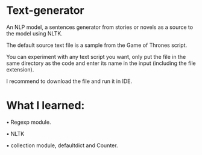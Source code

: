 # Text-generator
An NLP model, a sentences generator from stories or novels as a source to the model using NLTK.

The default source text file is a sample from the Game of Thrones script.

You can experiment with any text script you want, only put the file in the same directory as the code and enter its name in the input (including the file extension).

I recommend to download the file and run it in IDE.

# What I learned:
• Regexp module.

• NLTK

• collection module, defaultdict and Counter.
